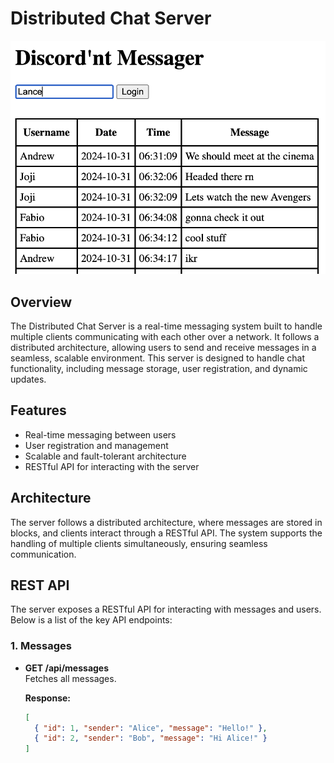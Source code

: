 # Distributed Chat Server

![Screenshot](cs.png)

## Overview

The Distributed Chat Server is a real-time messaging system built to handle multiple clients communicating with each other over a network. It follows a distributed architecture, allowing users to send and receive messages in a seamless, scalable environment. This server is designed to handle chat functionality, including message storage, user registration, and dynamic updates.

## Features

- Real-time messaging between users
- User registration and management
- Scalable and fault-tolerant architecture
- RESTful API for interacting with the server

## Architecture

The server follows a distributed architecture, where messages are stored in blocks, and clients interact through a RESTful API. The system supports the handling of multiple clients simultaneously, ensuring seamless communication.

## REST API

The server exposes a RESTful API for interacting with messages and users. Below is a list of the key API endpoints:

### **1. Messages**

- **GET /api/messages**  
  Fetches all messages.
  
  **Response:**
  ```json
  [
    { "id": 1, "sender": "Alice", "message": "Hello!" },
    { "id": 2, "sender": "Bob", "message": "Hi Alice!" }
  ]
